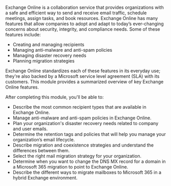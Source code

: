 Exchange Online is a collaboration service that provides organizations with a safe and efficient way to send and receive email traffic, schedule meetings, assign tasks, and book resources. Exchange Online has many features that allow companies to adopt and adapt to today’s ever-changing concerns about security, integrity, and compliance needs. Some of these features include:

 -  Creating and managing recipients
 -  Managing anti-malware and anti-spam policies
 -  Managing disaster recovery needs
 -  Planning migration strategies

Exchange Online standardizes each of these features in its everyday use; they're also backed by a Microsoft service level agreement (SLA) with its customers. This module provides a summarized overview of key Exchange Online features.

After completing this module, you'll be able to:<br>

 -  Describe the most common recipient types that are available in Exchange Online.
 -  Manage anti-malware and anti-spam policies in Exchange Online.
 -  Plan your organization's disaster recovery needs related to company and user emails.
 -  Determine the retention tags and policies that will help you manage your organization’s email lifecycle.
 -  Describe migration and coexistence strategies and understand the differences between them.
 -  Select the right mail migration strategy for your organization.
 -  Determine when you want to change the DNS MX record for a domain in a Microsoft 365 migration to point to Exchange Online.
 -  Describe the different ways to migrate mailboxes to Microsoft 365 in a hybrid Exchange environment.
